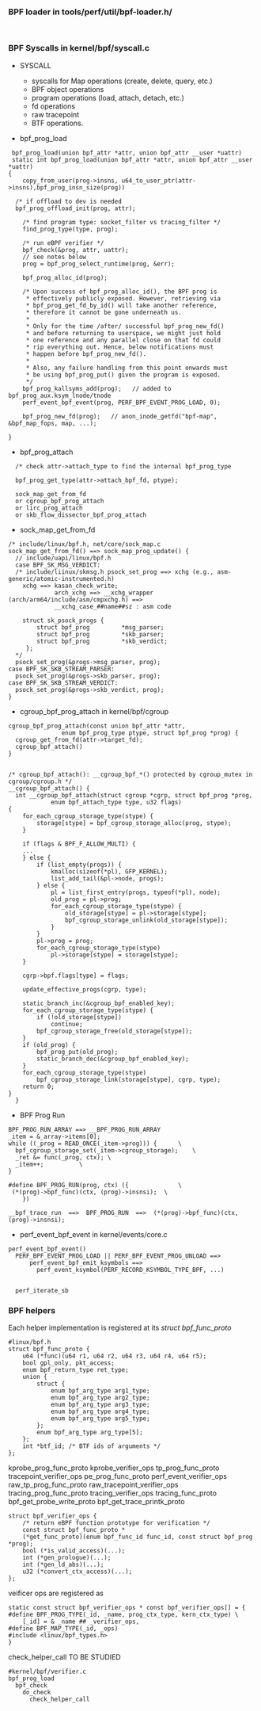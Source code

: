 ### BPF loader in tools/perf/util/bpf-loader.h/
```


```


### BPF Syscalls in kernel/bpf/syscall.c ###

* SYSCALL
  * syscalls for Map operations (create, delete, query, etc.)
  * BPF object operations
  * program operations (load, attach, detach, etc.)
  * fd operations
  * raw tracepoint
  * BTF operations.

* bpf_prog_load
```
 bpf_prog_load(union bpf_attr *attr, union bpf_attr __user *uattr)
 static int bpf_prog_load(union bpf_attr *attr, union bpf_attr __user *uattr)
{
	copy_from_user(prog->insns, u64_to_user_ptr(attr->insns),bpf_prog_insn_size(prog))

  /* if offload to dev is needed
  bpf_prog_offload_init(prog, attr);

	/* find program type: socket_filter vs tracing_filter */
	find_prog_type(type, prog);

	/* run eBPF verifier */
	bpf_check(&prog, attr, uattr);
    // see notes below
	prog = bpf_prog_select_runtime(prog, &err);

	bpf_prog_alloc_id(prog);

	/* Upon success of bpf_prog_alloc_id(), the BPF prog is
	 * effectively publicly exposed. However, retrieving via
	 * bpf_prog_get_fd_by_id() will take another reference,
	 * therefore it cannot be gone underneath us.
	 *
	 * Only for the time /after/ successful bpf_prog_new_fd()
	 * and before returning to userspace, we might just hold
	 * one reference and any parallel close on that fd could
	 * rip everything out. Hence, below notifications must
	 * happen before bpf_prog_new_fd().
	 *
	 * Also, any failure handling from this point onwards must
	 * be using bpf_prog_put() given the program is exposed.
	 */
	bpf_prog_kallsyms_add(prog);   // added to bpf_prog_aux.ksym_lnode/tnode
	perf_event_bpf_event(prog, PERF_BPF_EVENT_PROG_LOAD, 0);

	bpf_prog_new_fd(prog);   // anon_inode_getfd("bpf-map", &bpf_map_fops, map, ...);

}
```

* bpf_prog_attach
```
  /* check attr->attach_type to find the internal bpf_prog_type

  bpf_prog_get_type(attr->attach_bpf_fd, ptype);

  sock_map_get_from_fd
  or cgroup_bpf_prog_attach
  or lirc_prog_attach
  or skb_flow_dissector_bpf_prog_attach

```
* sock_map_get_from_fd
```
/* include/linux/bpf.h, net/core/sock_map.c
sock_map_get_from_fd() ==> sock_map_prog_update() {
  // include/uapi/linux/bpf.h
  case BPF_SK_MSG_VERDICT:
  /* include/liinux/skmsg.h psock_set_prog ==> xchg (e.g., asm-generic/atomic-instrumented.h)
    xchg ==> kasan_check_write;
             arch_xchg ==> __xchg_wrapper (arch/arm64/include/asm/cmpxchg.h) ==>
             __xchg_case_##name##sz : asm code

    struct sk_psock_progs {
     	struct bpf_prog			*msg_parser;
     	struct bpf_prog			*skb_parser;
     	struct bpf_prog			*skb_verdict;
     };  
  */
  psock_set_prog(&progs->msg_parser, prog);
case BPF_SK_SKB_STREAM_PARSER:
  psock_set_prog(&progs->skb_parser, prog);
case BPF_SK_SKB_STREAM_VERDICT:
  psock_set_prog(&progs->skb_verdict, prog);
}
```

* cgroup_bpf_prog_attach in kernel/bpf/cgroup
```
cgroup_bpf_prog_attach(const union bpf_attr *attr,
			   enum bpf_prog_type ptype, struct bpf_prog *prog) {
  cgroup_get_from_fd(attr->target_fd);
  cgroup_bpf_attach()
}


/* cgroup_bpf_attach(): __cgroup_bpf_*() protected by cgroup_mutex in cgroup/cgroup.h */
__cgroup_bpf_attach() {
  int __cgroup_bpf_attach(struct cgroup *cgrp, struct bpf_prog *prog,
			enum bpf_attach_type type, u32 flags)
{
	for_each_cgroup_storage_type(stype) {
		storage[stype] = bpf_cgroup_storage_alloc(prog, stype);
	}

	if (flags & BPF_F_ALLOW_MULTI) {
    ...
	} else {
		if (list_empty(progs)) {
			kmalloc(sizeof(*pl), GFP_KERNEL);
			list_add_tail(&pl->node, progs);
		} else {
			pl = list_first_entry(progs, typeof(*pl), node);
			old_prog = pl->prog;
			for_each_cgroup_storage_type(stype) {
				old_storage[stype] = pl->storage[stype];
				bpf_cgroup_storage_unlink(old_storage[stype]);
			}
		}
		pl->prog = prog;
		for_each_cgroup_storage_type(stype)
			pl->storage[stype] = storage[stype];
	}

	cgrp->bpf.flags[type] = flags;

	update_effective_progs(cgrp, type);

	static_branch_inc(&cgroup_bpf_enabled_key);
	for_each_cgroup_storage_type(stype) {
		if (!old_storage[stype])
			continue;
		bpf_cgroup_storage_free(old_storage[stype]);
	}
	if (old_prog) {
		bpf_prog_put(old_prog);
		static_branch_dec(&cgroup_bpf_enabled_key);
	}
	for_each_cgroup_storage_type(stype)
		bpf_cgroup_storage_link(storage[stype], cgrp, type);
	return 0;
}      
  }
```

* BPF Prog Run
```
BPF_PROG_RUN_ARRAY ==> __BPF_PROG_RUN_ARRAY
_item = &_array->items[0];
while ((_prog = READ_ONCE(_item->prog))) {		\
  bpf_cgroup_storage_set(_item->cgroup_storage);	\
  _ret &= func(_prog, ctx);	\
  _item++;			\
}

#define BPF_PROG_RUN(prog, ctx)	({				\
 (*(prog)->bpf_func)(ctx, (prog)->insnsi);	\
	})
```

```
__bpf_trace_run  ==>  BPF_PROG_RUN  ==>  (*(prog)->bpf_func)(ctx, (prog)->insnsi);
```

* perf_event_bpf_event in kernel/events/core.c
```
perf_event_bpf_event()
  PERF_BPF_EVENT_PROG_LOAD || PERF_BPF_EVENT_PROG_UNLOAD ==>
      perf_event_bpf_emit_ksymbols ==>
        perf_event_ksymbol(PERF_RECORD_KSYMBOL_TYPE_BPF, ...)


  perf_iterate_sb  
```

### BPF helpers
Each helper implementation is registered at its _struct bpf_func_proto_
```
#linux/bpf.h
struct bpf_func_proto {
	u64 (*func)(u64 r1, u64 r2, u64 r3, u64 r4, u64 r5);
	bool gpl_only, pkt_access;
	enum bpf_return_type ret_type;
	union {
		struct {
			enum bpf_arg_type arg1_type;
			enum bpf_arg_type arg2_type;
			enum bpf_arg_type arg3_type;
			enum bpf_arg_type arg4_type;
			enum bpf_arg_type arg5_type;
		};
		enum bpf_arg_type arg_type[5];
	};
	int *btf_id; /* BTF ids of arguments */
};
```

kprobe_prog_func_proto          kprobe_verifier_ops
tp_prog_func_proto              tracepoint_verifier_ops
pe_prog_func_proto              perf_event_verifier_ops
raw_tp_prog_func_proto          raw_tracepoint_verifier_ops
tracing_prog_func_proto         tracing_verifier_ops
tracing_func_proto
bpf_get_probe_write_proto
bpf_get_trace_printk_proto

```
struct bpf_verifier_ops {
	/* return eBPF function prototype for verification */
	const struct bpf_func_proto *
	(*get_func_proto)(enum bpf_func_id func_id, const struct bpf_prog *prog);
	bool (*is_valid_access)(...);
	int (*gen_prologue)(...);
	int (*gen_ld_abs)(...);
	u32 (*convert_ctx_access)(...);
};
```

veificer ops are registered as
```
static const struct bpf_verifier_ops * const bpf_verifier_ops[] = {
#define BPF_PROG_TYPE(_id, _name, prog_ctx_type, kern_ctx_type) \
	[_id] = & _name ## _verifier_ops,
#define BPF_MAP_TYPE(_id, _ops)
#include <linux/bpf_types.h>
}
```

check_helper_call TO BE STUDIED
```
#kernel/bpf/verifier.c
bpf_prog_load
  bpf_check
    do_check
      check_helper_call
```
